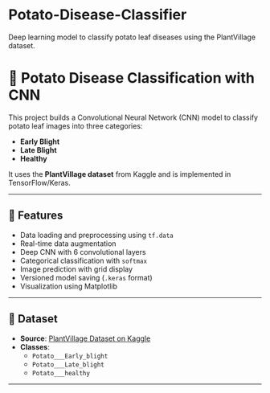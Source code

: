 # Potato-Disease-Classifier
Deep learning model to classify potato leaf diseases using the PlantVillage dataset.

# 🥔 Potato Disease Classification with CNN

This project builds a Convolutional Neural Network (CNN) model to classify potato leaf images into three categories:

- **Early Blight**
- **Late Blight**
- **Healthy**

It uses the **PlantVillage dataset** from Kaggle and is implemented in TensorFlow/Keras.

---

## 🧠 Features

- Data loading and preprocessing using `tf.data`
- Real-time data augmentation
- Deep CNN with 6 convolutional layers
- Categorical classification with `softmax`
- Image prediction with grid display
- Versioned model saving (`.keras` format)
- Visualization using Matplotlib

---

## 🧪 Dataset

- **Source**: [PlantVillage Dataset on Kaggle](https://www.kaggle.com/datasets/emmarex/plantdisease)
- **Classes**:
  - `Potato___Early_blight`
  - `Potato___Late_blight`
  - `Potato___healthy`

---


